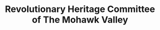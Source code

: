 ---
layout: repo
title: "Revolutionary Heritage Committee of The Mohawk Valley"
id: 21020
permalink: repos/21020/
---